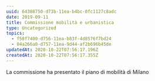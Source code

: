 ```yaml
---
uuid: 64388750-d73b-11ea-b4bc-0fc1127c8adc
date: 2019-09-11
title: Commissione mobilità e urbanistica
type: Uncategorized
topics:
  - f58f7400-d756-11ea-b83f-4d8576f7bd24
  - 04a266a0-d757-11ea-9d44-af2b696b45de
updatedAt: 2020-10-22T07:56:17.196Z
createdAt: 2020-10-22T07:56:17.355Z
---
```


La commissione ha presentato il piano di mobilità di Milano
